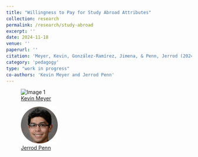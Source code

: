```yaml
---
title: "Willingness to Pay for Study Abroad Attributes"
collection: research
permalink: /research/study-abroad
excerpt: ''
date: 2024-11-18
venue: ''
paperurl: ''
citation: 'Meyer, Kevin, González-Ramírez, Jimena, & Penn, Jerrod (2024). &quot;An Willingness to Pay for Study Abroad Attributes; <i> </i>.'
category: 'pedagogy'
type: "work in progress"
co-authors: 'Kevin Meyer and Jerrod Penn'
---
```


<!-- Google tag (gtag.js) -->
<script async src="https://www.googletagmanager.com/gtag/js?id=G-Q95WSVMDNZ"></script>
<script>
  window.dataLayer = window.dataLayer || [];
  function gtag(){dataLayer.push(arguments);}
  gtag('js', new Date());

  gtag('config', 'G-Q95WSVMDNZ');
</script>

<body>
<div class="image-container">
        <figure>
            <img src="/images/co-authors/kevin_meyer.png" alt="Image 1" width="100" height="auto">
            <figcaption><a href="https://www.kmmeyer.com/" target="_blank">Kevin Meyer</a></figcaption>
        </figure>
        <figure>
            <img src="/images/co-authors/jerrod_penn.png" alt="Image 2" width="100" height="auto">
            <figcaption><a href="https://www.lsu.edu/agriculture/agecon/people/bio/jerrod-penn.php" target="_blank">Jerrod Penn</a></figcaption>
        </figure>
        <!-- Add more images as needed -->
    </div>
</body>


<!--<details open>
<summary>
Abstract
</summary>

<p>
This study investigates the impact of price changes on the behavior of disc golf players using a natural experiment involving two nearby courses. One of these courses enforces a seasonal parking fee, while the other remains free all year. By integrating data from a popular disc golf scorekeeping app, state park fee schedules, and weather conditions, we assess the fee's effect on the visitation dynamics between the two courses. Our results indicate that introducing a parking fee can lead to a drop of up to 30 percent in daily visits to the course with the fee, compared to times when both courses are free. However, considering the potential substitution to the free course, the daily share of visits to the fee-charging course diminishes by about 6 percent, and the average monthly visits per player decrease by around 7 percent. This research sheds light on how pricing affects participation in recreational activities, offering insights that can inform decisions related to course management, pricing strategies, and the promotion of disc golf.
</p>

</details>

<details open>
<summary>
Keywords
</summary>
disc golf <br>

frisbee golf <br>

recreation demand <br>

congestion pricing <br>

demand estimation <br>

substitutability <br>

public parks <br>

user fees <br>

<br>

</details>
-->

